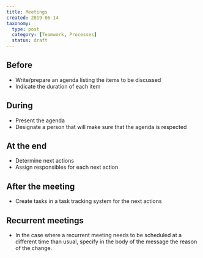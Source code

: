 ```yaml
---
title: Meetings
created: 2019-06-14
taxonomy:
  type: post
  category: [Teamwork, Processes]
  status: draft
---
```


## Before
* Write/prepare an agenda listing the items to be discussed
* Indicate the duration of each item

## During
* Present the agenda
* Designate a person that will make sure that the agenda is respected

## At the end
* Determine next actions
* Assign responsibles for each next action

## After the meeting
* Create tasks in a task tracking system for the next actions

## Recurrent meetings
* In the case where a recurrent meeting needs to be scheduled at a different time than usual, specify in the body of the message the reason of the change.
